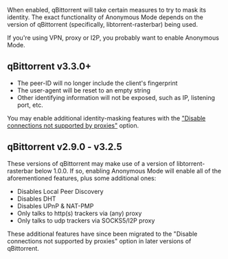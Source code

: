 When enabled, qBittorrent will take certain measures to try to mask its identity. The exact functionality of Anonymous Mode depends on the version of qBittorrent (specifically, libtorrent-rasterbar) being used.

If you're using VPN, proxy or I2P, you probably want to enable Anonymous Mode.

## qBittorrent v3.3.0+

* The peer-ID will no longer include the client's fingerprint
* The user-agent will be reset to an empty string
* Other identifying information will not be exposed, such as IP, listening port, etc.

You may enable additional identity-masking features with the ["Disable connections not supported by proxies"](Disable-connections-not-supported-by-proxies) option.

## qBittorrent v2.9.0 - v3.2.5

These versions of qBittorrent may make use of a version of libtorrent-rasterbar below 1.0.0. If so, enabling Anonymous Mode will enable all of the aforementioned features, plus some additional ones:

* Disables Local Peer Discovery
* Disables DHT
* Disables UPnP & NAT-PMP
* Only talks to http(s) trackers via (any) proxy
* Only talks to udp trackers via SOCKS5/I2P proxy

These additional features have since been migrated to the "Disable connections not supported by proxies" option in later versions of qBittorrent.
